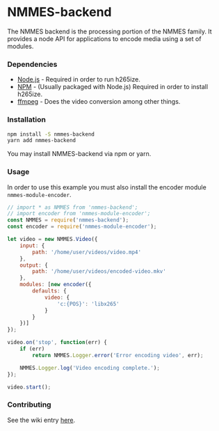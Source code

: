 # NMMES-backend

The NMMES backend is the processing portion of the NMMES family. It provides a node API for applications to encode media using a set of modules.

### Dependencies

- [Node.js](https://nodejs.org/en/) - Required in order to run h265ize.
- [NPM](https://www.npmjs.com/) - (Usually packaged with Node.js) Required in order to install h265ize.
- [ffmpeg](https://ffmpeg.org/) - Does the video conversion among other things.

### Installation
```bash
npm install -S nmmes-backend
yarn add nmmes-backend
```

You may install NMMES-backend via npm or yarn.

### Usage
In order to use this example you must also install the encoder module `nmmes-module-encoder`.
```javascript
// import * as NMMES from 'nmmes-backend';
// import encoder from 'nmmes-module-encoder';
const NMMES = require('nmmes-backend');
const encoder = require('nmmes-module-encoder');

let video = new NMMES.Video({
    input: {
        path: '/home/user/videos/video.mp4'
    },
    output: {
        path: '/home/user/videos/encoded-video.mkv'
    },
    modules: [new encoder({
        defaults: {
            video: {
                'c:{POS}': 'libx265'
            }
        }
    })]
});

video.on('stop', function(err) {
    if (err)
        return NMMES.Logger.error('Error encoding video', err);

    NMMES.Logger.log('Video encoding complete.');
});

video.start();
```

### Contributing
See the wiki entry [here](https://github.com/NMMES/nmmes-backend/wiki/Contributing).

